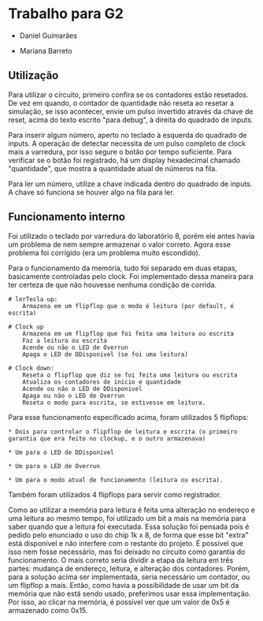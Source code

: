 # Trabalho para G2

* Daniel Guimarães

* Mariana Barreto

## Utilização

Para utilizar o circuito, primeiro confira se os contadores estão resetados.
	De vez em quando, o contador de quantidade não reseta ao resetar a simulação,
	se isso acontecer, envie um pulso invertido através da chave de reset, acima do texto
	escrito "para debug", à direita do quadrado de inputs.

Para inserir algum número, aperto no teclado à esquerda do quadrado de inputs. A operação de detectar necessita de 
um pulso completo de clock mais a varredura, por isso segure o botão por tempo suficiente. Para verificar se o botão foi registrado, há um display hexadecimal chamado "quantidade", que mostra a quantidade atual de números na fila.

Para ler um número, utilize a chave indicada dentro do quadrado de inputs. A chave só funciona se houver algo na fila para ler.

## Funcionamento interno

Foi utilizado o teclado por varredura do laboratório 8, porém ele antes havia um problema de nem sempre armazenar o 
valor correto. Agora esse problema foi corrigido (era um problema muito escondido).

Para o funcionamento da memória, tudo foi separado em duas etapas, basicamente controladas pelo clock.
Foi implementado dessa maneira para ter certeza de que não houvesse nenhuma condição de corrida.

```
# lerTecla up:
	Armazena em um flipflop que o modo é leitura (por default, é escrita)

# Clock up
	Armazena em um flipflop que foi feita uma leitura ou escrita
	Faz a leitura ou escrita
	Acende ou não o LED de Overrun
	Apaga o LED de DDisponivel (se foi uma leitura)
	
# Clock down:
	Reseta o flipflop que diz se foi feita uma leitura ou escrita
	Atualiza os contadores de inicio e quantidade
	Acende ou não o LED de DDisponivel
	Apaga ou não o LED de Overrun
	Reseta o modo para escrita, se estivesse em leitura.
```

Para esse funcionamento especificado acima, foram utilizados 5 flipflops:

	* Dois para controlar o flipflop de leitura e escrita (o primeiro garantia que era feito no clockup, e o outro armazenava)
	
	* Um para o LED de DDisponivel

	* Um para o LED de Overrun
	
	* Um para o modo atual de funcionamento (leitura ou escrita).

Também foram utilizados 4 flipflops para servir como registrador.

Como ao utilizar a memória para leitura é feita uma alteração no endereço e uma leitura ao mesmo tempo, foi utilizado um bit a mais na memória para saber quando que a leitura foi executada. Essa solução foi pensada pois é pedido pelo enunciado o uso do chip 1k x 8, de forma que esse bit "extra" está disponível e não interfere com o restante do projeto. É possível que isso nem fosse necessário, mas foi deixado no circuito como garantia do funcionamento.
O mais correto seria dividir a etapa da leitura em três partes: mudança de endereço, leitura, e alteração dos contadores.
Porém, para a solução acima ser implementada, seria necessário um contador, ou um flipflop a mais. 
Então, como havia a possibilidade de usar um bit da memória que não está sendo usado, preferimos usar essa implementação.
Por isso, ao clicar na memória, é possível ver que um valor de 0x5 é armazenado como 0x15. 
